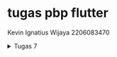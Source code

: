 # tugas pbp flutter
Kevin Ignatius Wijaya
2206083470

<details>
    <summary>Tugas 7 </summary>

1. Apa perbedaan utama antara stateless dan stateful widget dalam konteks pengembangan aplikasi Flutter?

Stateless widget adalah widget yang tidak memiliki keadaan internal. Ini berarti bahwa sekali widget tersebut dibangun, ia tidak dapat berubah atau memiliki data yang berubah.

Stateful widget adalah widget yang dapat memiliki keadaan internal yang dapat berubah selama siklus hidup widget. Keadaan ini memungkinkan widget merespons perubahan data atau kejadian tertentu.

Dengan demikian, perbedaan utama antara stateless dan stateful widget adalah kemampuan stateful widget untuk mengelola keadaan internal dan merespons perubahan data, sedangkan stateless widget hanya digunakan untuk tampilan yang statis. Pemilihan widget mana yang harus digunakan tergantung pada kebutuhan aplikasi Anda.

2. Sebutkan seluruh widget yang kamu gunakan untuk menyelesaikan tugas ini dan jelaskan fungsinya masing-masing.

MyHomePage (Stateless Widget): Ini adalah widget beranda utama yang membangun tampilan halaman beranda toko. Ini digunakan untuk mengelola tampilan utama aplikasi.

Scaffold: Scaffold adalah kerangka kerja dasar yang digunakan untuk membuat tampilan aplikasi yang memiliki fitur-fitur seperti AppBar, body, dan banyak elemen antarmuka pengguna lainnya. Dalam kasus ini, itu digunakan untuk mengatur halaman utama dengan AppBar dan body.

AppBar: Ini adalah elemen yang digunakan untuk menampilkan judul aplikasi di bagian atas layar. Dalam kode tersebut, AppBar digunakan untuk menampilkan judul "Tugas PBP" dengan latar belakang berwarna indigo.

Text: Widget ini digunakan untuk menampilkan teks dalam antarmuka pengguna. Dalam kode ini, Text digunakan untuk menampilkan judul "PBP Shop" di tengah halaman beranda.

Padding: Widget Padding digunakan untuk menambahkan padding (jeda) di sekitar elemen-elemen lainnya. Dalam kode ini, Padding digunakan untuk memberikan jarak antara elemen-elemen dalam Column.

Column: Column digunakan untuk mengatur elemen-elemen secara vertikal. Dalam kode ini, itu digunakan untuk mengelompokkan elemen-elemen dalam tampilan halaman beranda.

GridView.count: Widget ini digunakan untuk membuat tampilan grid dengan jumlah kolom yang ditentukan. Dalam kode ini, GridView.count digunakan untuk menampilkan item-item toko dalam tata letak grid dengan 3 kolom.

ShopItem (Model class): Ini adalah kelas model yang digunakan untuk merepresentasikan item toko. Setiap instance dari kelas ini memiliki nama dan ikon yang digunakan untuk membuat item-item dalam daftar toko.

ShopCard (Stateless Widget): ShopCard adalah widget yang digunakan untuk menampilkan setiap item toko dalam bentuk kartu (card). Ini digunakan untuk menampilkan ikon, teks, dan latar belakang yang berbeda untuk setiap item toko.

Material: Widget ini digunakan untuk memberikan latar belakang berwarna kepada setiap kartu item toko dalam ShopCard.

InkWell: InkWell adalah widget yang digunakan untuk membuat area yang responsif terhadap sentuhan. Dalam kode ini, InkWell digunakan untuk mendeteksi ketika kartu item toko diklik.

Container: Widget ini digunakan untuk mengelompokkan ikon dan teks dalam kartu item toko.

Icon: Icon digunakan untuk menampilkan ikon sesuai dengan item toko yang diwakili oleh kartu.

SnackBar: SnackBar digunakan untuk menampilkan pesan sementara kecil ketika pengguna mengklik kartu item toko. Itu memberi tahu pengguna item apa yang telah mereka klik.

3. Jelaskan bagaimana cara kamu mengimplementasikan checklist di atas secara step-by-step (bukan hanya sekadar mengikuti tutorial)

a. Pertama tama membuat project dengan code dan masuk ke direktori tersebut dan menjalankannya di command prompt
<pre>
    flutter create pbptugas7
    cd pbptugas7
    flutter run

</pre>

b. Lalu membuat dan mengedit menu.dart dan main.dart

file main.dart yang diubah akan menjadi seperti ini


<pre>

import 'package:flutter/material.dart';
import 'package:tugaspbp7/menu.dart';

void main() {
  runApp(const MyApp());
}

class MyApp extends StatelessWidget {
  const MyApp({super.key});

  // This widget is the root of your application.
  @override
  Widget build(BuildContext context) {
    return MaterialApp(
      title: 'Flutter Demo',
      theme: ThemeData(
        colorScheme: ColorScheme.fromSeed(seedColor: Colors.indigo),
        useMaterial3: true,
      ),
      home: MyHomePage(),
    );
  }
}





</pre>

lalu di menu.dart tambahkan ini

<pre>

class MyHomePage extends StatelessWidget {
    MyHomePage({Key? key}) : super(key: key);

    @override
    Widget build(BuildContext context) {
        return Scaffold(
            ...
        );
    }
}



</pre>

Ini akan mengubah widget dari statefull ke stateless
Lalu tambahkan kode berikut untuk tambahin object barang yang dijual 


<pre>
class ShopItem {
  final String name;
  final IconData icon;

  ShopItem(this.name, this.icon);
}



</pre>

ini akan membuat object shopitem lalu tambahkan ini untuk menambahkan attibute class MyHomePage

<pre>
final List<ShopItem> items = [
    ShopItem("Lihat Item", Icons.checklist),
    ShopItem("Tambah Item", Icons.add_shopping_cart),
    ShopItem("Logout", Icons.logout),
  ];


</pre>

lalu tambahkan widget agar membentuk sesuai yang diinginkan


<pre>
 Widget build(BuildContext context) {
    return Scaffold(
      appBar: AppBar(
        title: const Text(
          'Tugas PBP',
          style: TextStyle(color: Colors.white),
        ),
        backgroundColor: Colors.indigo,
      ),
      body: SingleChildScrollView(
        // Widget wrapper yang dapat discroll
        child: Padding(
          padding: const EdgeInsets.all(10.0), // Set padding dari halaman
          child: Column(
            // Widget untuk menampilkan children secara vertikal
            children: <Widget>[
              const Padding(
                padding: EdgeInsets.only(top: 10.0, bottom: 10.0),
                // Widget Text untuk menampilkan tulisan dengan alignment center dan style yang sesuai
                child: Text(
                  'PBP Shop', // Text yang menandakan toko
                  textAlign: TextAlign.center,
                  style: TextStyle(
                    fontSize: 30,
                    fontWeight: FontWeight.bold,
                  ),
                ),
              ),
              // Grid layout
              GridView.count(
                // Container pada card kita.
                primary: true,
                padding: const EdgeInsets.all(20),
                crossAxisSpacing: 10,
                mainAxisSpacing: 10,
                crossAxisCount: 3,
                shrinkWrap: true,
                children: items.map((ShopItem item) {
                  // Iterasi untuk setiap item
                  return ShopCard(item);
                }).toList(),
              ),
            ],
          ),
        ),
      ),
    );
  }

</pre>

setelah itu tinggal tambahkan widget yang ada di dalamnya 3 kotak tersebut seperti ini . kode counter dibawah ini untuk mengerjakan soal bonusnya agar 3 kotak tersebut punya warna berbeda


<pre>


lass ShopCard extends StatelessWidget {
  final ShopItem item;

  const ShopCard(this.item, {super.key}); // Constructor

  static int counter = 0;

  Color getCounter() {
    if (counter == 0) {
      counter++;
      return Colors.red;
    } else if (counter == 1) {
      counter++;
      return Colors.yellow;
    }
    return Colors.blue;
  }

  @override
  Widget build(BuildContext context) {
    return Material(
      color: getCounter(),
      child: InkWell(
        // Area responsive terhadap sentuhan
        onTap: () {
          // Memunculkan SnackBar ketika diklik
          ScaffoldMessenger.of(context)
            ..hideCurrentSnackBar()
            ..showSnackBar(SnackBar(
                content: Text("Kamu telah menekan tombol ${item.name}!")));
        },
        child: Container(
          // Container untuk menyimpan Icon dan Text
          padding: const EdgeInsets.all(8),
          child: Center(
            child: Column(
              mainAxisAlignment: MainAxisAlignment.center,
              children: [
                Icon(
                  item.icon,
                  color: Colors.white,
                  size: 30.0,
                ),
                const Padding(padding: EdgeInsets.all(3)),
                Text(
                  item.name,
                  textAlign: TextAlign.center,
                  style: const TextStyle(color: Colors.white),
                ),
              ],
            ),
          ),
        ),
      ),
    );
  }
}



</pre>

Setelah itu selesai dan tinggal di jalankan



</details>
